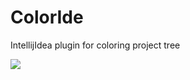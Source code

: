 ColorIde
========

IntellijIdea plugin for coloring project tree

![](/dmalch/ColorIde/raw/master/ColorIde.png)